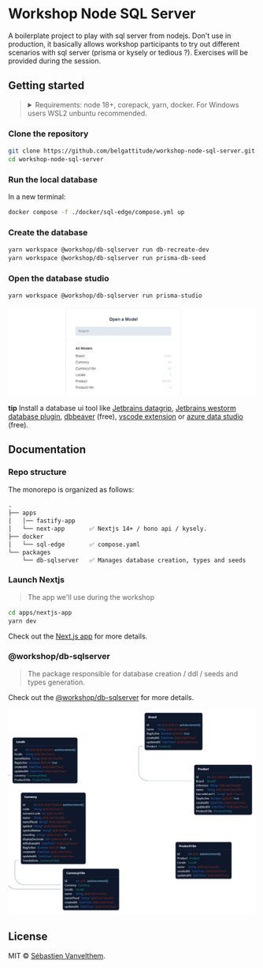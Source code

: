 # Workshop Node SQL Server

A boilerplate project to play with sql server from nodejs. Don't use in production,
it basically allows workshop participants to try out different scenarios with sql server
(prisma or kysely or tedious ?). Exercises will be provided during the session.

## Getting started

> <details>
> <summary>Requirements: node 18+, corepack, yarn, docker. For Windows users WSL2 unbuntu recommended.</summary>
>
> ```bash
> nvm install v20  # if you don't have nodejs installed
> corepack enable
> npm i -g yarn 
> ```
> </details> 

### Clone the repository

```bash
git clone https://github.com/belgattitude/workshop-node-sql-server.git
cd workshop-node-sql-server
```
### Run the local database

In a new terminal:

```bash
docker compose -f ./docker/sql-edge/compose.yml up
```

### Create the database

```bash
yarn workspace @workshop/db-sqlserver run db-recreate-dev
yarn workspace @workshop/db-sqlserver run prisma-db-seed  
```
### Open the database studio

```bash
yarn workspace @workshop/db-sqlserver run prisma-studio  
```

![prisma-studio.png](docs/images/prisma-studio.png)

**tip** Install a database ui tool like [Jetbrains datagrip](https://www.jetbrains.com/datagrip/),
[Jetbrains westorm database plugin](https://plugins.jetbrains.com/plugin/10925-database-tools-and-sql-for-webstorm),
[dbbeaver](https://dbeaver.io/) (free), [vscode extension](https://marketplace.visualstudio.com/items?itemName=ms-mssql.mssql)
or [azure data studio](https://learn.microsoft.com/en-us/azure-data-studio/download-azure-data-studio?tabs=win-install%2Cwin-user-install%2Credhat-install%2Cwindows-uninstall%2Credhat-uninstall) (free).

## Documentation

### Repo structure

The monorepo is organized as follows:

```
.
├── apps
│   │── fastify-app
│   └── next-app       ✅ Nextjs 14+ / hono api / kysely.
├── docker
│   └── sql-edge       ✅ compose.yaml
└── packages
    └── db-sqlserver   ✅ Manages database creation, types and seeds
```

### Launch Nextjs

> The app we'll use during the workshop

```bash
cd apps/nextjs-app
yarn dev
```

Check out the [Next.js app](apps/nextjs-app/README.md) for more details.

### @workshop/db-sqlserver

> The package responsible for database creation / ddl / seeds and types generation.

Check out the [@workshop/db-sqlserver](packages/db-sqlserver/README.md) for more details.

![schema.png](packages/db-sqlserver/docs/images/schema.png)

## License

MIT © [Sébastien Vanvelthem](https://github.com/belgattitude).

